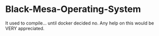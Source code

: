# Black-Mesa-Operating-System
It used to compile... until docker decided no. Any help on this would be VERY appreciated.
